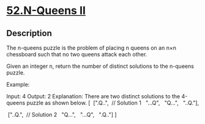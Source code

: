 # [52.N-Queens II](https://leetcode.com/problems/n-queens-ii/)
        
## Description
        
The n-queens puzzle is the problem of placing n queens on an n&times;n chessboard such that no two queens attack each other.



Given an integer&nbsp;n, return the number of&nbsp;distinct solutions to the&nbsp;n-queens puzzle.

Example:


Input: 4
Output: 2
Explanation: There are two distinct solutions to the 4-queens puzzle as shown below.
[
&nbsp;[&quot;.Q..&quot;, &nbsp;// Solution 1
&nbsp; &quot;...Q&quot;,
&nbsp; &quot;Q...&quot;,
&nbsp; &quot;..Q.&quot;],

&nbsp;[&quot;..Q.&quot;, &nbsp;// Solution 2
&nbsp; &quot;Q...&quot;,
&nbsp; &quot;...Q&quot;,
&nbsp; &quot;.Q..&quot;]
]

